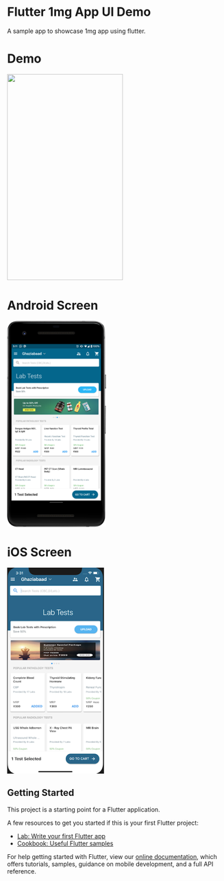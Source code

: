 # Flutter 1mg App UI Demo

A sample app to showcase 1mg app using flutter. 

# Demo
<img height="480px" width="270px" src="https://github.com/flutter-devs/flutter_1mg_ui_demo/blob/master/screens/demo.gif">



# Android Screen
<img height="480px" src="https://github.com/flutter-devs/flutter_1mg_ui_demo/blob/master/screens/android1.png"> 


# iOS Screen
<img height="480px" src="https://github.com/flutter-devs/flutter_1mg_ui_demo/blob/master/screens/iphone1.png">


## Getting Started

This project is a starting point for a Flutter application.

A few resources to get you started if this is your first Flutter project:

- [Lab: Write your first Flutter app](https://flutter.dev/docs/get-started/codelab)
- [Cookbook: Useful Flutter samples](https://flutter.dev/docs/cookbook)

For help getting started with Flutter, view our 
[online documentation](https://flutter.dev/docs), which offers tutorials, 
samples, guidance on mobile development, and a full API reference.